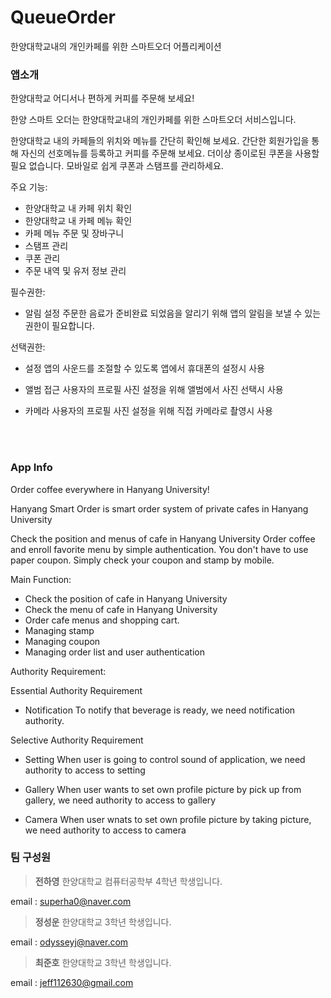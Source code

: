 # QueueOrder
한양대학교내의 개인카페를 위한 스마트오더 어플리케이션

### 앱소개
한양대학교 어디서나 편하게 커피를 주문해 보세요!

한양 스마트 오더는 한양대학교내의 개인카페를 위한 스마트오더 서비스입니다.

한양대학교 내의 카페들의 위치와  메뉴를 간단히 확인해 보세요.
간단한 회원가입을 통해 자신의 선호메뉴를 등록하고 커피를 주문해 보세요.
더이상 종이로된 쿠폰을 사용할 필요 없습니다. 모바일로 쉽게 쿠폰과 스탬프를 관리하세요.


주요 기능:
- 한양대학교 내 카페 위치 확인
- 한양대학교 내 카페 메뉴 확인
- 카페 메뉴 주문 및 장바구니
- 스탬프 관리
- 쿠폰 관리
- 주문 내역 및 유저 정보 관리

필수권한:
- 알림 설정
주문한 음료가 준비완료 되었음을 알리기 위해 앱의 알림을 보낼 수 있는 권한이 필요합니다.

선택권한:
- 설정
앱의 사운드를 조절할 수 있도록 앱에서 휴대폰의 설정시 사용

- 앨범 접근
사용자의 프로필 사진 설정을 위해 앨범에서 사진 선택시 사용

- 카메라
사용자의 프로필 사진 설정을 위해 직접 카메라로 촬영시 사용

<br>
<br>

### App Info

Order coffee everywhere in Hanyang University!

Hanyang Smart Order is smart order system of private cafes in Hanyang University

Check the position and menus of cafe in Hanyang University
Order coffee and enroll favorite menu by simple authentication.
You don't have to use paper coupon. Simply check your coupon and stamp by mobile.

Main Function:
- Check the position of cafe in Hanyang University
- Check the menu of cafe in Hanyang University
- Order cafe menus and shopping cart.
- Managing stamp
- Managing coupon
- Managing order list and user authentication


Authority Requirement:

Essential Authority Requirement
- Notification 
To notify that beverage is ready, we need notification authority.

Selective Authority Requirement
- Setting
When user is going to control sound of application, we need authority to access to setting

- Gallery
When user wants to set own profile picture by pick up from gallery, we need authority to access to gallery

- Camera
When user wnats to set own profile picture by taking picture, we need authority to access to camera

### 팀 구성원

> **전하영**
한양대학교 컴퓨터공학부 4학년 학생입니다.

email : superha0@naver.com


> **정성운**
한양대학교 3학년 학생입니다.

email : odysseyj@naver.com


> **최준호**
한양대학교 3학년 학생입니다.

email : jeff112630@gmail.com

